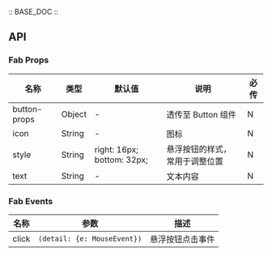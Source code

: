 :: BASE_DOC ::

## API
### Fab Props

名称 | 类型 | 默认值 | 说明 | 必传
-- | -- | -- | -- | --
button-props | Object | - | 透传至 Button 组件 | N
icon | String | - | 图标 | N
style | String | right: 16px; bottom: 32px; | 悬浮按钮的样式，常用于调整位置 | N
text | String | - | 文本内容 | N

### Fab Events

名称 | 参数 | 描述
-- | -- | --
click | `(detail: {e: MouseEvent})` | 悬浮按钮点击事件
